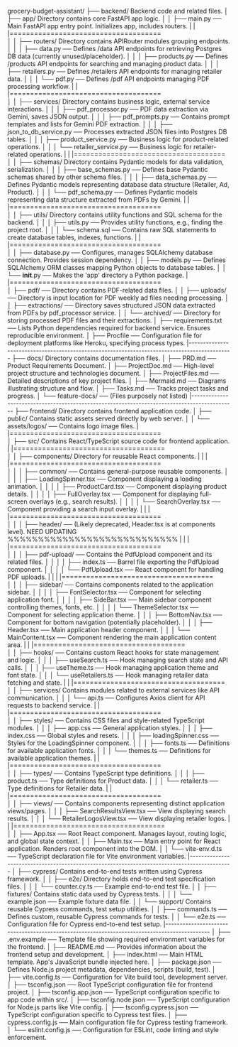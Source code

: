 grocery-budget-assistant/
├── backend/ Backend code and related files.
│ ├── app/ Directory contains core FastAPI app logic.
│ │ ├── main.py ── Main FastAPI app entry point. Initializes app, includes routers.
| | |=====================================\
│ │ ├── routers/ Directory contains APIRouter modules grouping endpoints.
│ │ │ ├── data.py ── Defines /data API endpoints for retrieving Postgres DB data (currently unused/placeholder).
│ │ │ ├── products.py ── Defines /products API endpoints for searching and managing product data.
│ │ │ ├── retailers.py ── Defines /retailers API endpoints for managing retailer data.
│ │ │ └── pdf.py ── Defines /pdf API endpoints managing PDF processing workflow.
| | |=====================================\
│ │ ├── services/ Directory contains business logic, external service interactions.
│ │ │ ├── pdf_processor.py ── PDF data extraction via Gemini, saves JSON output.
│ │ │ ├── pdf_prompts.py ── Contains prompt templates and lists for Gemini PDF extraction.
│ │ │ ├── json_to_db_service.py ── Processes extracted JSON files into Postgres DB tables.
│ │ │ ├── product_service.py ── Business logic for product-related operations.
│ │ │ └── retailer_service.py ── Business logic for retailer-related operations.
| | |=====================================\
│ │ ├── schemas/ Directory contains Pydantic models for data validation, serialization.
│ │ │ ├── base_schemas.py ── Defines base Pydantic schemas shared by other schema files.
│ │ │ ├── data_schemas.py ── Defines Pydantic models representing database data structure (Retailer, Ad, Product).
│ │ │ └── pdf_schema.py ── Defines Pydantic models representing data structure extracted from PDFs by Gemini.
| | |=====================================\
│ │ ├── utils/ Directory contains utility functions and SQL schema for the backend.
│ │ │ ├── utils.py ── Provides utility functions, e.g., finding the project root.
│ │ │ └── schema.sql ── Contains raw SQL statements to create database tables, indexes, functions.
| | |=====================================\
│ │ ├── database.py ── Configures, manages SQLAlchemy database connection. Provides session dependency.
│ │ ├── models.py ── Defines SQLAlchemy ORM classes mapping Python objects to database tables.
│ │ └── **init**.py ── Makes the 'app' directory a Python package.
| |=====================================\
│ ├── pdf/ ── Directory contains PDF-related data files.
│ │ ├── uploads/ ── Directory is input location for PDF weekly ad files needing processing.
│ │ ├── extractions/ ── Directory saves structured JSON data extracted from PDFs by pdf_processor service.
│ │ └── archived/ ── Directory for storing processed PDF files and their extractions.
│ ├── requirements.txt ── Lists Python dependencies required for backend service. Ensures reproducible environment.
│ ├── Procfile ── Configuration file for deployment platforms like Heroku, specifying process types.
|---------------------------------------------------------------------------------------------
├── docs/ Directory contains documentation files.
│ ├── PRD.md ── Product Requirements Document.
│ ├── ProjectDoc.md ── High-level project structure and technologies document.
│ ├── ProjectFiles.md ── Detailed descriptions of key project files.
│ ├── Mermaid.md ── Diagrams illustrating structure and flow.
│ ├── Tasks.md ── Tracks project tasks and progress.
│ └── feature-docs/ ── (Files purposely not listed)
|---------------------------------------------------------------------------------------------
├── frontend/ Directory contains frontend application code.
│ ├── public/ Contains static assets served directly by web server.
│ │ └── assets/logos/ ── Contains logo image files.
| |=====================================\
│ ├── src/ Contains React/TypeScript source code for frontend application.
| |=====================================\
│ │ ├── components/ Directory for reusable React components.
| | | |=====================================\
│ │ │ ├── common/ ── Contains general-purpose reusable components.
│ │ │ │ ├── LoadingSpinner.tsx ── Component displaying a loading animation.
│ │ │ │ ├── ProductCard.tsx ── Component displaying product details.
│ │ │ │ ├── FullOverlay.tsx ── Component for displaying full-screen overlays (e.g., search results).
│ │ │ │ └── SearchOverlay.tsx ── Component providing a search input overlay.
| | | |=====================================\
│ │ │ ├── header/ ── (Likely deprecated, Header.tsx is at components level). NEED UPDATING %%%%%%%%%%%%%%%%%%%%%%%%%%%%
| | | |=====================================\
│ │ │ ├── pdf-upload/ ── Contains the PdfUpload component and its related files.
│ │ │ │ ├── index.ts ── Barrel file exporting the PdfUpload component.
│ │ │ │ └── PdfUpload.tsx ── React component for handling PDF uploads.
| | | |=====================================\
│ │ │ ├── sidebar/ ── Contains components related to the application sidebar.
│ │ │ │ ├── FontSelector.tsx ── Component for selecting application font.
│ │ │ │ ├── SideBar.tsx ── Main sidebar component controlling themes, fonts, etc.
│ │ │ │ └── ThemeSelector.tsx ── Component for selecting application theme.
│ │ │ ├── BottomNav.tsx ── Component for bottom navigation (potentially placeholder).
│ │ │ ├── Header.tsx ── Main application header component.
│ │ │ └── MainContent.tsx ── Component rendering the main application content area.
| | |=====================================\
│ │ ├── hooks/ ── Contains custom React hooks for state management and logic.
│ │ │ ├── useSearch.ts ── Hook managing search state and API calls.
│ │ │ ├── useTheme.ts ── Hook managing application theme and font state.
│ │ │ └── useRetailers.ts ── Hook managing retailer data fetching and state.
| | |=====================================\
│ │ ├── services/ Contains modules related to external services like API communication.
│ │ │ └── api.ts ── Configures Axios client for API requests to backend service.
| | |=====================================\
│ │ ├── styles/ ── Contains CSS files and style-related TypeScript modules.
│ │ │ ├── app.css ── General application styles.
│ │ │ ├── index.css ── Global styles and resets.
│ │ │ ├── loadingSpinner.css ── Styles for the LoadingSpinner component.
│ │ │ ├── fonts.ts ── Definitions for available application fonts.
│ │ │ └── themes.ts ── Definitions for available application themes.
| | |=====================================\
│ │ ├── types/ ── Contains TypeScript type definitions.
│ │ │ ├── product.ts ── Type definitions for Product data.
│ │ │ └── retailer.ts ── Type definitions for Retailer data.
| | |=====================================\
│ │ ├── views/ ── Contains components representing distinct application views/pages.
│ │ │ ├── SearchResultsView.tsx ── View displaying search results.
│ │ │ └── RetailerLogosView.tsx ── View displaying retailer logos.
| | |=====================================\
│ │ ├── App.tsx ── Root React component. Manages layout, routing logic, and global state context.
│ │ ├── Main.tsx ── Main entry point for React application. Renders root component into the DOM.
│ │ └── vite-env.d.ts ── TypeScript declaration file for Vite environment variables.
|---------------------------------------------------------------------------------------------
│ ├── cypress/ Contains end-to-end tests written using Cypress framework.
│ │ ├── e2e/ Directory holds end-to-end test specification files.
│ │ │ └── counter.cy.ts ── Example end-to-end test file.
│ │ ├── fixtures/ Contains static data used by Cypress tests.
│ │ │ └── example.json ── Example fixture data file.
│ │ └── support/ Contains reusable Cypress commands, test setup utilities.
│ │ ├── commands.ts ── Defines custom, reusable Cypress commands for tests.
│ │ └── e2e.ts ── Configuration file for Cypress end-to-end test setup.
|---------------------------------------------------------------------------------------------
│ ├── .env.example ── Template file showing required environment variables for the frontend.
│ ├── README.md ── Provides information about the frontend setup and development.
│ ├── index.html ── Main HTML template. App's JavaScript bundle injected here.
│ ├── package.json ── Defines Node.js project metadata, dependencies, scripts (build, test).
│ ├── vite.config.ts ── Configuration for Vite build tool, development server.
│ ├── tsconfig.json ── Root TypeScript configuration file for frontend project.
│ ├── tsconfig.app.json ── TypeScript configuration specific to app code within src/.
│ ├── tsconfig.node.json ── TypeScript configuration for Node.js parts like Vite config.
│ ├── tsconfig.cypress.json ── TypeScript configuration specific to Cypress test files.
│ ├── cypress.config.js ── Main configuration file for Cypress testing framework.
│ └── eslint.config.js ── Configuration for ESLint, code linting and style enforcement.
